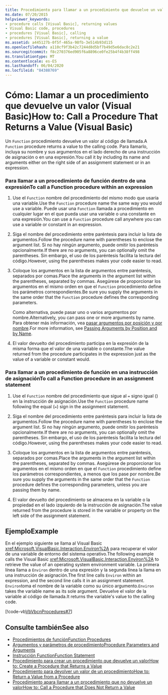 ```yaml
---
title: Procedimiento para llamar a un procedimiento que devuelve un valor
ms.date: 07/20/2015
helpviewer_keywords:
- procedure calls [Visual Basic], returning values
- Visual Basic code, procedures
- procedures [Visual Basic], calling
- procedures [Visual Basic], returning a value
ms.assetid: a445127b-0f5f-465a-98fb-3e514b93d115
ms.openlocfilehash: a110cf9f3b42c7244d8d5bf7b49d5e6dac8c2e21
ms.sourcegitcommit: f8c270376ed905f6a8896ce0fe25b4f4b38ff498
ms.translationtype: MT
ms.contentlocale: es-ES
ms.lasthandoff: 06/04/2020
ms.locfileid: "84388769"
---
```

# <a name="how-to-call-a-procedure-that-returns-a-value-visual-basic"></a><span data-ttu-id="567ff-102">Cómo: Llamar a un procedimiento que devuelve un valor (Visual Basic)</span><span class="sxs-lookup"><span data-stu-id="567ff-102">How to: Call a Procedure That Returns a Value (Visual Basic)</span></span>
<span data-ttu-id="567ff-103">Un `Function` procedimiento devuelve un valor al código de llamada.</span><span class="sxs-lookup"><span data-stu-id="567ff-103">A `Function` procedure returns a value to the calling code.</span></span> <span data-ttu-id="567ff-104">Para llamarlo, incluya su nombre y sus argumentos en el lado derecho de una instrucción de asignación o en una expresión.</span><span class="sxs-lookup"><span data-stu-id="567ff-104">You call it by including its name and arguments either on the right side of an assignment statement or in an expression.</span></span>  
  
### <a name="to-call-a-function-procedure-within-an-expression"></a><span data-ttu-id="567ff-105">Para llamar a un procedimiento de función dentro de una expresión</span><span class="sxs-lookup"><span data-stu-id="567ff-105">To call a Function procedure within an expression</span></span>  
  
1. <span data-ttu-id="567ff-106">Use el `Function` nombre del procedimiento del mismo modo que usaría una variable.</span><span class="sxs-lookup"><span data-stu-id="567ff-106">Use the `Function` procedure name the same way you would use a variable.</span></span> <span data-ttu-id="567ff-107">Puede usar una `Function` llamada a procedimiento en cualquier lugar en el que pueda usar una variable o una constante en una expresión.</span><span class="sxs-lookup"><span data-stu-id="567ff-107">You can use a `Function` procedure call anywhere you can use a variable or constant in an expression.</span></span>  
  
2. <span data-ttu-id="567ff-108">Siga el nombre del procedimiento entre paréntesis para incluir la lista de argumentos.</span><span class="sxs-lookup"><span data-stu-id="567ff-108">Follow the procedure name with parentheses to enclose the argument list.</span></span> <span data-ttu-id="567ff-109">Si no hay ningún argumento, puede omitir los paréntesis opcionalmente.</span><span class="sxs-lookup"><span data-stu-id="567ff-109">If there are no arguments, you can optionally omit the parentheses.</span></span> <span data-ttu-id="567ff-110">Sin embargo, el uso de los paréntesis facilita la lectura del código.</span><span class="sxs-lookup"><span data-stu-id="567ff-110">However, using the parentheses makes your code easier to read.</span></span>  
  
3. <span data-ttu-id="567ff-111">Coloque los argumentos en la lista de argumentos entre paréntesis, separados por comas.</span><span class="sxs-lookup"><span data-stu-id="567ff-111">Place the arguments in the argument list within the parentheses, separated by commas.</span></span> <span data-ttu-id="567ff-112">Asegúrese de proporcionar los argumentos en el mismo orden en que el `Function` procedimiento define los parámetros correspondientes.</span><span class="sxs-lookup"><span data-stu-id="567ff-112">Be sure you supply the arguments in the same order that the `Function` procedure defines the corresponding parameters.</span></span>  
  
     <span data-ttu-id="567ff-113">Como alternativa, puede pasar uno o varios argumentos por nombre.</span><span class="sxs-lookup"><span data-stu-id="567ff-113">Alternatively, you can pass one or more arguments by name.</span></span> <span data-ttu-id="567ff-114">Para obtener más información, vea [pasar argumentos por posición y por nombre](./passing-arguments-by-position-and-by-name.md).</span><span class="sxs-lookup"><span data-stu-id="567ff-114">For more information, see [Passing Arguments by Position and by Name](./passing-arguments-by-position-and-by-name.md).</span></span>  
  
4. <span data-ttu-id="567ff-115">El valor devuelto del procedimiento participa en la expresión de la misma forma que el valor de una variable o constante.</span><span class="sxs-lookup"><span data-stu-id="567ff-115">The value returned from the procedure participates in the expression just as the value of a variable or constant would.</span></span>  
  
### <a name="to-call-a-function-procedure-in-an-assignment-statement"></a><span data-ttu-id="567ff-116">Para llamar a un procedimiento de función en una instrucción de asignación</span><span class="sxs-lookup"><span data-stu-id="567ff-116">To call a Function procedure in an assignment statement</span></span>  
  
1. <span data-ttu-id="567ff-117">Use el `Function` nombre del procedimiento que sigue al `=` signo igual () en la instrucción de asignación.</span><span class="sxs-lookup"><span data-stu-id="567ff-117">Use the `Function` procedure name following the equal (`=`) sign in the assignment statement.</span></span>  
  
2. <span data-ttu-id="567ff-118">Siga el nombre del procedimiento entre paréntesis para incluir la lista de argumentos.</span><span class="sxs-lookup"><span data-stu-id="567ff-118">Follow the procedure name with parentheses to enclose the argument list.</span></span> <span data-ttu-id="567ff-119">Si no hay ningún argumento, puede omitir los paréntesis opcionalmente.</span><span class="sxs-lookup"><span data-stu-id="567ff-119">If there are no arguments, you can optionally omit the parentheses.</span></span> <span data-ttu-id="567ff-120">Sin embargo, el uso de los paréntesis facilita la lectura del código.</span><span class="sxs-lookup"><span data-stu-id="567ff-120">However, using the parentheses makes your code easier to read.</span></span>  
  
3. <span data-ttu-id="567ff-121">Coloque los argumentos en la lista de argumentos entre paréntesis, separados por comas.</span><span class="sxs-lookup"><span data-stu-id="567ff-121">Place the arguments in the argument list within the parentheses, separated by commas.</span></span> <span data-ttu-id="567ff-122">Asegúrese de proporcionar los argumentos en el mismo orden en que el `Function` procedimiento define los parámetros correspondientes, a menos que los pase por nombre.</span><span class="sxs-lookup"><span data-stu-id="567ff-122">Be sure you supply the arguments in the same order that the `Function` procedure defines the corresponding parameters, unless you are passing them by name.</span></span>  
  
4. <span data-ttu-id="567ff-123">El valor devuelto del procedimiento se almacena en la variable o la propiedad en el lado izquierdo de la instrucción de asignación.</span><span class="sxs-lookup"><span data-stu-id="567ff-123">The value returned from the procedure is stored in the variable or property on the left side of the assignment statement.</span></span>  
  
## <a name="example"></a><span data-ttu-id="567ff-124">Ejemplo</span><span class="sxs-lookup"><span data-stu-id="567ff-124">Example</span></span>  
 <span data-ttu-id="567ff-125">En el ejemplo siguiente se llama al Visual Basic <xref:Microsoft.VisualBasic.Interaction.Environ%2A> para recuperar el valor de una variable de entorno del sistema operativo.</span><span class="sxs-lookup"><span data-stu-id="567ff-125">The following example calls the Visual Basic <xref:Microsoft.VisualBasic.Interaction.Environ%2A> to retrieve the value of an operating system environment variable.</span></span> <span data-ttu-id="567ff-126">La primera línea llama a `Environ` dentro de una expresión y la segunda línea la llama en una instrucción de asignación.</span><span class="sxs-lookup"><span data-stu-id="567ff-126">The first line calls `Environ` within an expression, and the second line calls it in an assignment statement.</span></span> <span data-ttu-id="567ff-127">`Environ`toma el nombre de la variable como su único argumento.</span><span class="sxs-lookup"><span data-stu-id="567ff-127">`Environ` takes the variable name as its sole argument.</span></span> <span data-ttu-id="567ff-128">Devuelve el valor de la variable al código de llamada.</span><span class="sxs-lookup"><span data-stu-id="567ff-128">It returns the variable's value to the calling code.</span></span>  
  
 [!code-vb[VbVbcnProcedures#7](~/samples/snippets/visualbasic/VS_Snippets_VBCSharp/VbVbcnProcedures/VB/Class1.vb#7)]  
  
## <a name="see-also"></a><span data-ttu-id="567ff-129">Consulte también</span><span class="sxs-lookup"><span data-stu-id="567ff-129">See also</span></span>

- [<span data-ttu-id="567ff-130">Procedimientos de función</span><span class="sxs-lookup"><span data-stu-id="567ff-130">Function Procedures</span></span>](./function-procedures.md)
- [<span data-ttu-id="567ff-131">Argumentos y parámetros de procedimiento</span><span class="sxs-lookup"><span data-stu-id="567ff-131">Procedure Parameters and Arguments</span></span>](./procedure-parameters-and-arguments.md)
- [<span data-ttu-id="567ff-132">Instrucción Function</span><span class="sxs-lookup"><span data-stu-id="567ff-132">Function Statement</span></span>](../../../language-reference/statements/function-statement.md)
- [<span data-ttu-id="567ff-133">Procedimiento para crear un procedimiento que devuelve un valor</span><span class="sxs-lookup"><span data-stu-id="567ff-133">How to: Create a Procedure that Returns a Value</span></span>](./how-to-create-a-procedure-that-returns-a-value.md)
- [<span data-ttu-id="567ff-134">Procedimiento para devolver un valor de un procedimiento</span><span class="sxs-lookup"><span data-stu-id="567ff-134">How to: Return a Value from a Procedure</span></span>](./how-to-return-a-value-from-a-procedure.md)
- [<span data-ttu-id="567ff-135">Procedimiento apara llamar a un procedimiento que no devuelve un valor</span><span class="sxs-lookup"><span data-stu-id="567ff-135">How to: Call a Procedure that Does Not Return a Value</span></span>](./how-to-call-a-procedure-that-does-not-return-a-value.md)
